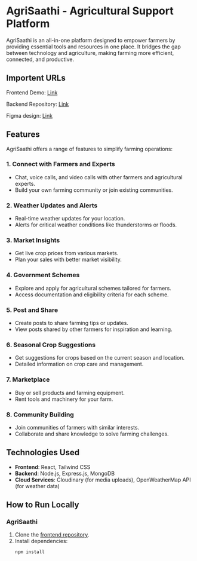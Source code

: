 # AgriSaathi - Agricultural Support Platform

AgriSaathi is an all-in-one platform designed to empower farmers by providing essential tools and resources in one place. It bridges the gap between technology and agriculture, making farming more efficient, connected, and productive.

## Importent URLs
Frontend Demo: [Link](https://agriSaathi-demo-url.com)

Backend Repository: [Link](https://github.com/technandani/AgriSaathiBackend)


Figma design: [Link](https://www.figma.com/design/qGOUi5lgqs1AI3IGM42ReJ/Untitled?node-id=0-1&t=YBpTnklEOikcRApu-1)

## Features
AgriSaathi offers a range of features to simplify farming operations:

### 1. **Connect with Farmers and Experts**
   - Chat, voice calls, and video calls with other farmers and agricultural experts.
   - Build your own farming community or join existing communities.

### 2. **Weather Updates and Alerts**
   - Real-time weather updates for your location.
   - Alerts for critical weather conditions like thunderstorms or floods.

### 3. **Market Insights**
   - Get live crop prices from various markets.
   - Plan your sales with better market visibility.

### 4. **Government Schemes**
   - Explore and apply for agricultural schemes tailored for farmers.
   - Access documentation and eligibility criteria for each scheme.

### 5. **Post and Share**
   - Create posts to share farming tips or updates.
   - View posts shared by other farmers for inspiration and learning.

### 6. **Seasonal Crop Suggestions**
   - Get suggestions for crops based on the current season and location.
   - Detailed information on crop care and management.

### 7. **Marketplace**
   - Buy or sell products and farming equipment.
   - Rent tools and machinery for your farm.

### 8. **Community Building**
   - Join communities of farmers with similar interests.
   - Collaborate and share knowledge to solve farming challenges.

## Technologies Used
- **Frontend**: React, Tailwind CSS
- **Backend**: Node.js, Express.js, MongoDB
- **Cloud Services**: Cloudinary (for media uploads), OpenWeatherMap API (for weather data)

## How to Run Locally

### AgriSaathi
1. Clone the [frontend repository](git@github.com:technandani/AgriSaathi.git).
2. Install dependencies:
   ```bash
   npm install